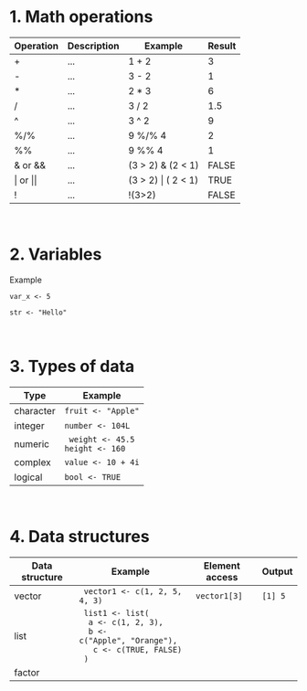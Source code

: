 # **1. Math operations**

| Operation | Description | Example | Result |
| --------- | ----------- | ------- | ------ |
| + | ... | 1 + 2 | 3 |
| - | ... | 3 - 2 | 1 |
| * | ... | 2 * 3 | 6 |
| / | ... | 3 / 2 | 1.5 |
| ^ | ... | 3 ^ 2 | 9 |
| %/% | ... | 9 %/% 4 | 2 |
| %% | ... | 9 %% 4 | 1 |
| & or && | ... | (3 > 2) & (2 < 1) | FALSE
| \| or \|\| | ... | (3 > 2) \| ( 2 < 1) | TRUE |
| ! | ... | !(3>2) | FALSE |

<br>

# **2. Variables**
Example

```
var_x <- 5
```

```
str <- "Hello"
```

<br>

# **3. Types of data**

| Type | Example |
| ---- | ------- |
| character | ```fruit <- "Apple"``` |
| integer | ``` number <- 104L ``` |
| numeric | ``` weight <- 45.5``` <br> ```height <- 160 ``` |
| complex | ``` value <- 10 + 4i ``` |
| logical | ``` bool <- TRUE ``` |

<br>

# **4. Data structures**

| Data structure | Example | Element access | Output |
| -------------- | ------- | -------------- | ------ |
| vector | <code> vector1 <- c(1, 2, 5, 4, 3) </code> | <code> vector1[3]</code> | `[1] 5` |
| list | <code> list1 <- list(<br>&emsp; a <- c(1, 2, 3), <br>&emsp; b <- c("Apple", "Orange"), <br> &emsp; c <- c(TRUE, FALSE)<br> )</code> |
| factor | 
